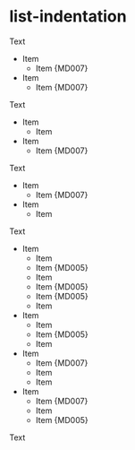 # list-indentation

Text

- Item
    - Item {MD007}
- Item
    - Item {MD007}

Text

- Item
  - Item
- Item
    - Item {MD007}

Text

- Item
    - Item {MD007}
- Item
  - Item

Text

- Item
  - Item
   - Item {MD005}
  - Item
   - Item {MD005}
   - Item {MD005}
  - Item
- Item
  - Item
   - Item {MD005}
  - Item
- Item
   - Item {MD007}
   - Item
   - Item
- Item
   - Item {MD007}
   - Item
  - Item {MD005}

Text

